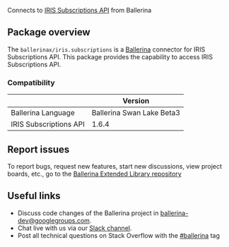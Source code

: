 Connects to [IRIS Subscriptions API](https://www.iriscrm.com/api) from Ballerina

## Package overview
The `ballerinax/iris.subscriptions` is a [Ballerina](https://ballerina.io/) connector for IRIS Subscriptions API.
This package provides the capability to access IRIS Subscriptions API.

### Compatibility
|                               | Version                         |
|-------------------------------|---------------------------------|
| Ballerina Language            | Ballerina Swan Lake Beta3       | 
| IRIS Subscriptions API        | 1.6.4                           |

## Report issues
To report bugs, request new features, start new discussions, view project boards, etc., go to the [Ballerina Extended Library repository](https://github.com/ballerina-platform/ballerina-extended-library)

## Useful links
- Discuss code changes of the Ballerina project in [ballerina-dev@googlegroups.com](mailto:ballerina-dev@googlegroups.com).
- Chat live with us via our [Slack channel](https://ballerina.io/community/slack/).
- Post all technical questions on Stack Overflow with the [#ballerina](https://stackoverflow.com/questions/tagged/ballerina) tag
